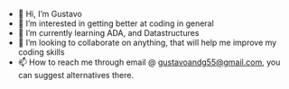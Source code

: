 - 👋 Hi, I’m Gustavo
- 👀 I’m interested in getting better at coding in general
- 🌱 I’m currently learning ADA, and Datastructures 
- 💞️ I’m looking to collaborate on anything, that will help me improve my coding skills
- 📫 How to reach me through email @ gustavoandg55@gmail.com, you can suggest alternatives there.

<!---
G5518/G5518 is a ✨ special ✨ repository because its `README.md` (this file) appears on your GitHub profile.
You can click the Preview link to take a look at your changes.
--->
